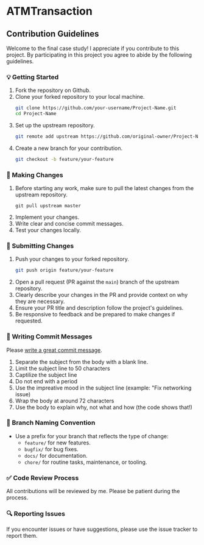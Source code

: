 # ATMTransaction

## Contribution Guidelines
Welcome to the final case study! I appreciate if you contribute to this project. By participating in this project you agree to abide by the following guidelines.

### 💡 Getting Started
1. Fork the repository on Github.
2. Clone your forked repository to your local machine.
   ```bash
   git clone https://github.com/your-username/Project-Name.git
   cd Project-Name
   ```
3. Set up the upstream repository.
   ```bash
   git remote add upstream https://github.com/original-owner/Project-Name.git
   ```
4. Create a new branch for your contribution.
   ```bash
   git checkout -b feature/your-feature
   ```

### 🔨 Making Changes
1. Before starting any work, make sure to pull the latest changes from the upstream repository.
   ```
   git pull upstream master
   ```
2. Implement your changes.
3. Write clear and concise commit messages.
4. Test your changes locally.

### 🔁 Submitting Changes
1. Push your changes to your forked repository.
   ```bash
   git push origin feature/your-feature
   ```
2. Open a pull request (PR against the `main`) branch of the upstream repository.
3. Clearly describe your changes in the PR and provide context on why they are necessary.
4. Ensure your PR title and description follow the project's guidelines.
5. Be responsive to feedback and be prepared to make changes if requested.

### 📝 Writing Commit Messages
Please [write a great commit message](https://cbea.ms/git-commit/).
1. Separate the subject from the body with a blank line.
2. Limit the subject line to 50 characters
3. Captilize the subject line
4. Do not end with a period
5. Use the impreative mood in the subject line (example: "Fix networking issue)
6. Wrap the body at around 72 characters
7. Use the body to explain why, not what and how (the code shows that!)

   
### 💅 Branch Naming Convention
- Use a prefix for your branch that reflects the type of change:
  - `feature/` for new features.
  - `bugfix/` for bug fixes.
  - `docs/` for documentation.
  - `chore/` for routine tasks, maintenance, or tooling.

### ✅ Code Review Process
All contributions will be reviewed by me. Please be patient during the process.

### 🔍 Reporting Issues
If you encounter issues or have suggestions, please use the issue tracker to report them.

